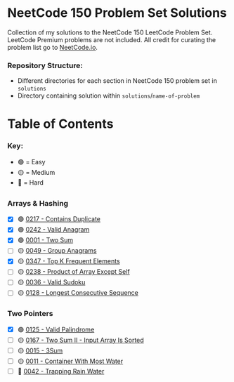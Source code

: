 # NeetCode 150 Problem Set Solutions

Collection of my solutions to the NeetCode 150 LeetCode Problem Set. LeetCode Premium problems are not included. All credit for curating the problem list go to [NeetCode.io](https://neetcode.io).

### Repository Structure:

- Different directories for each section in NeetCode 150 problem set in `solutions`
- Directory containing solution within `solutions`/`name-of-problem`

# Table of Contents

### Key:

- 🟢 = Easy
- 🟡 = Medium
- 🔴 = Hard

##

### Arrays & Hashing

- [x] 🟢 [0217 - Contains Duplicate](https://leetcode.com/problems/contains-duplicate/)
- [x] 🟢 [0242 - Valid Anagram](https://leetcode.com/problems/valid-anagram/)
- [x] 🟢 [0001 - Two Sum](https://leetcode.com/problems/two-sum/)
- [ ] 🟡 [0049 - Group Anagrams](https://leetcode.com/problems/group-anagrams/)
- [x] 🟡 [0347 - Top K Frequent Elements](https://leetcode.com/problems/top-k-frequent-elements/)
- [ ] 🟡 [0238 - Product of Array Except Self](https://leetcode.com/problems/product-of-array-except-self)
- [ ] 🟡 [0036 - Valid Sudoku](https://leetcode.com/problems/valid-sudoku/)
- [ ] 🟡 [0128 - Longest Consecutive Sequence](https://leetcode.com/problems/longest-consecutive-sequence/)

### Two Pointers

- [x] 🟢 [0125 - Valid Palindrome](https://leetcode.com/problems/valid-palindrome/)
- [ ] 🟡 [0167 - Two Sum II - Input Array Is Sorted](https://leetcode.com/problems/two-sum-ii-input-array-is-sorted/)
- [ ] 🟡 [0015 - 3Sum](https://leetcode.com/problems/3sum/)
- [ ] 🟡 [0011 - Container With Most Water](https://leetcode.com/problems/container-with-most-water/)
- [ ] 🔴 [0042 - Trapping Rain Water](https://leetcode.com/problems/trapping-rain-water/)
